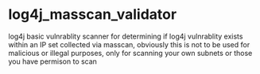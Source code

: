 # log4j_masscan_validator
log4j basic vulnrablity scanner for determining if log4j vulnrablity exists within an IP set collected via masscan, obviously this is not to be used for malicious or illegal purposes, only for scanning your own subnets or those you have permison to scan
